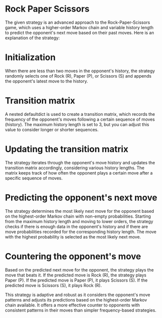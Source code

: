 # Rock Paper Scissors

The given strategy is an advanced approach to the Rock-Paper-Scissors game, which uses a higher-order Markov chain and variable history length to predict the opponent's next move based on their past moves. Here is an explanation of the strategy:

# Initialization
When there are less than two moves in the opponent's history, the strategy randomly selects one of Rock (R), Paper (P), or Scissors (S) and appends the opponent's latest move to the history.

# Transition matrix
A nested defaultdict is used to create a transition matrix, which records the frequency of the opponent's moves following a certain sequence of moves (history). The maximum history length is set to 3, but you can adjust this value to consider longer or shorter sequences.

# Updating the transition matrix
The strategy iterates through the opponent's move history and updates the transition matrix accordingly, considering various history lengths. The matrix keeps track of how often the opponent plays a certain move after a specific sequence of moves.

# Predicting the opponent's next move
The strategy determines the most likely next move for the opponent based on the highest-order Markov chain with non-empty probabilities. Starting from the maximum history length and moving to lower orders, the strategy checks if there is enough data in the opponent's history and if there are move probabilities recorded for the corresponding history length. The move with the highest probability is selected as the most likely next move.

# Countering the opponent's move
Based on the predicted next move for the opponent, the strategy plays the move that beats it. If the predicted move is Rock (R), the strategy plays Paper (P). If the predicted move is Paper (P), it plays Scissors (S). If the predicted move is Scissors (S), it plays Rock (R).

This strategy is adaptive and robust as it considers the opponent's move patterns and adjusts its predictions based on the highest-order Markov chain available. It offers a more effective counter to opponents with consistent patterns in their moves than simpler frequency-based strategies.
